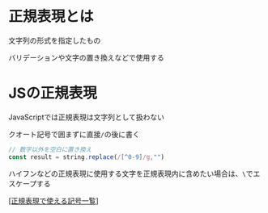 # 正規表現とは

文字列の形式を指定したもの

バリデーションや文字の置き換えなどで使用する

# JSの正規表現

JavaScriptでは正規表現は文字列として扱わない

クオート記号で囲まずに直接`/`の後に書く

```js
// 数字以外を空白に置き換え
const result = string.replace(/[^0-9]/g,"")
```

ハイフンなどの正規表現に使用する文字を正規表現内に含めたい場合は、`\`でエスケープする

[[正規表現で使える記号一覧]](https://qiita.com/iLLviA/items/b6bf680cd2408edd050f)
